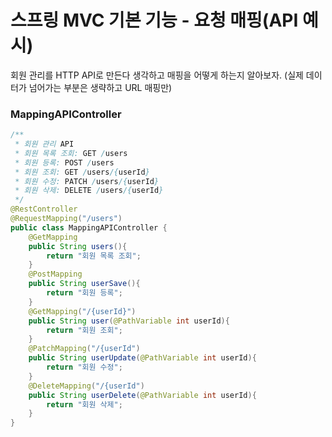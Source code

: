 
# 스프링 MVC 기본 기능 - 요청 매핑(API 예시)

회원 관리를 HTTP API로 만든다 생각하고 매핑을 어떻게 하는지 알아보자.
(실제 데이터가 넘어가는 부분은 생략하고 URL 매핑만)

### MappingAPIController

```java
/**
 * 회원 관리 API
 * 회원 목록 조회: GET /users
 * 회원 등록: POST /users
 * 회원 조회: GET /users/{userId}
 * 회원 수정: PATCH /users/{userId}
 * 회원 삭제: DELETE /users/{userId}
 */
@RestController
@RequestMapping("/users")
public class MappingAPIController {
    @GetMapping
    public String users(){
        return "회원 목록 조회";
    }
    @PostMapping
    public String userSave(){
        return "회원 등록";
    }
    @GetMapping("/{userId}")
    public String user(@PathVariable int userId){
        return "회원 조회";
    }
    @PatchMapping("/{userId")
    public String userUpdate(@PathVariable int userId){
        return "회원 수정";
    }
    @DeleteMapping("/{userId")
    public String userDelete(@PathVariable int userId){
        return "회원 삭제";
    }
}
```

